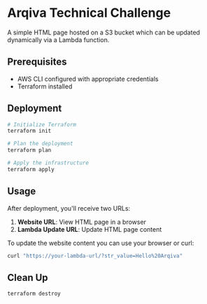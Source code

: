 # Arqiva Technical Challenge

A simple HTML page hosted on a S3 bucket which can be updated dynamically via a Lambda function.

## Prerequisites

- AWS CLI configured with appropriate credentials
- Terraform installed

## Deployment

```bash
# Initialize Terraform
terraform init

# Plan the deployment
terraform plan

# Apply the infrastructure
terraform apply
```

## Usage

After deployment, you'll receive two URLs:

1. **Website URL**: View HTML page in a browser
2. **Lambda Update URL**: Update HTML page content

To update the website content you can use your browser or curl:
```bash
curl "https://your-lambda-url/?str_value=Hello%20Arqiva"
```

## Clean Up

```bash
terraform destroy
```